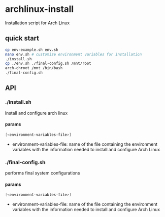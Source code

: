 # archlinux-install
Installation script for Arch Linux

## quick start
```sh
cp env-example.sh env.sh
nano env.sh # customize environment variables for installation
./install.sh
cp ./env.sh ./final-config.sh /mnt/root
arch-chroot /mnt /bin/bash
./final-config.sh
```

## API
### ./install.sh
Install and configure arch linux
#### params
```sh
[<environment-variables-file>]
```

 * environment-variables-file: name of the file containing the environment variables with the information needed to install and configure Arch Linux

### ./final-config.sh
performs final system configurations
#### params
```sh
[<environment-variables-file>]
```

 * environment-variables-file: name of the file containing the environment variables with the information needed to install and configure Arch Linux
